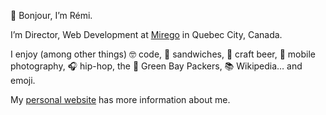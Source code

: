 👋 Bonjour, I’m Rémi.

I’m Director, Web Development at [Mirego](https://www.mirego.com/en) in Quebec City, Canada.

I enjoy (among other things) 🤓 code, 🥪 sandwiches, 🍺 craft beer, 📸 mobile photography, 🎧 hip-hop, the 🧀 Green Bay Packers, 📚 Wikipedia… and emoji.

My [personal website](https://exomel.com/en) has more information about me.
